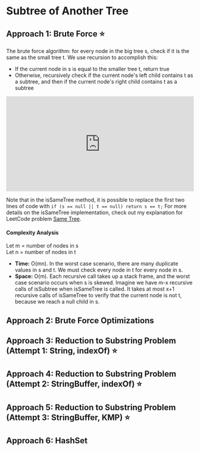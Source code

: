 # Subtree of Another Tree 

## Approach 1: Brute Force ⭐
The brute force algorithm: for every node in the big tree s, check if it is the same as the small tree t. We use recursion to accomplish this:
- If the current node in s is equal to the smaller tree t, return true
- Otherwise, recursively check if the current node's left child contains t as a subtree, and then if the current node's right child contains t as a subtree

<iframe src="https://leetcode.com/playground/YxKD2YGD/shared" frameBorder="0" width="100%" height="255"></iframe>

Note that in the isSameTree method, it is possible to replace the first two lines of code with `if (s == null || t == null) return s == t;`
For more details on the isSameTree implementation, check out my explanation for LeetCode problem [Same Tree](../0100_Same-Tree/Explanation.md).

#### Complexity Analysis
Let m = number of nodes in s  
Let n = number of nodes in t
- **Time:** O(mn). In the worst case scenario, there are many duplicate values in s and t. We must check every node in t for every node in s.  
- **Space:** O(m). Each recursive call takes up a stack frame, and the worst case scenario occurs when s is skewed. Imagine we have m-x recursive calls of isSubtree when isSameTree is called. It takes at most x+1 recursive calls of isSameTree to verify that the current node is not t, because we reach a null child in s.

## Approach 2: Brute Force Optimizations

## Approach 3: Reduction to Substring Problem (Attempt 1: String, indexOf) ⭐

## Approach 4: Reduction to Substring Problem (Attempt 2: StringBuffer, indexOf) ⭐

## Approach 5: Reduction to Substring Problem (Attempt 3: StringBuffer, KMP) ⭐

## Approach 6: HashSet
